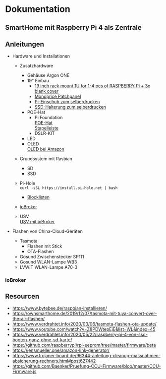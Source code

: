 # Dokumentation

## SmartHome mit Raspberry Pi 4 als Zentrale



## Anleitungen
- Hardware und Installationen
  - Zusatzhardware
    - Gehäuse Argon ONE
    - 19" Einbau    
      - [19 inch rack mount 1U for 1-4 pcs of  RASPBERRY Pi + 3x blank cover](https://amzn.to/376T3FH)  
      - [Monoprice Patchpanel](https://amzn.to/2Y9k07t)  
      - [Pi-Einschub zum selberdrucken](https://www.thingiverse.com/thing:3845551)
      - [SSD-Halterung zum selberdrucken](https://www.thingiverse.com/thing:3126622)
    - POE-Hat
      - Pi Foundation  
        [POE-Hat](https://www.raspberrypi.org/products/poe-hat/)  
        [Stapelleiste](https://amzn.to/3eZvVvw)
      - DSLR-KIT
    - LED
    - OLED  
      [OLED bei Amazon](https://amzn.to/2MeAtls)
  - Grundsystem mit Rasbian
    - SD
    - SSD

    
  - Pi-Hole  
  ```curl -sSL https://install.pi-hole.net | bash```
    - [Blocklisten](https://firebog.net/)
  - [ioBroker](https://technikkram.net/blog/2020/11/16/io-broker-auf-dem-raspberry-pi-installieren/)
  - USV  
    [USV mit ioBroker](https://bloggerbu.de/usv-iobroker/)
  
- Flashen von China-Cloud-Geräten
  - Tasmota
    - Flashen mit Stick
    - OTA-Flashen
  - Gosund Zwischenstecker SP111
  - Gosund WLAN-Lampe WB3
  - LVWIT WLAN-Lampe A70-3
  
### ioBroker

## Resourcen
- https://www.bytebee.de/raspbian-installieren/  
- https://ownsmarthome.de/2019/12/07/tasmota-mit-tuya-convert-over-the-air-flashen/  
- https://www.verdrahtet.info/2020/03/06/tasmota-flashen-ota-update/  
- https://www.youtube.com/watch?v=Z8PDWtepEjE&list=WL&index=45  
- https://www.verdrahtet.info/2020/05/22/raspberry-pi-4-von-ssd-booten-ganz-ohne-sd-karte/  
- https://github.com/raspberrypi/rpi-eeprom/tree/master/firmware/beta  
- https://jensmueller.one/amazon-link-generator/
- https://www.trojaner-board.de/96344-anleitung-cleanup-massnahmen-absicherung-rechners.html#post627442
- https://github.com/Baenker/Pruefung-CCU-Firmware/blob/master/CCU-Firmware.js
  
